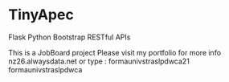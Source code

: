 # TinyApec
Flask Python Bootstrap RESTful APIs  

This is a JobBoard project
Please visit my portfolio for more info nz26.alwaysdata.net
or type : formaunivstraslpdwca21 formaunivstraslpdwca

